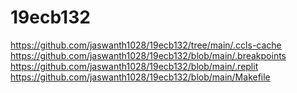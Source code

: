 # 19ecb132
https://github.com/jaswanth1028/19ecb132/tree/main/.ccls-cache
https://github.com/jaswanth1028/19ecb132/blob/main/.breakpoints
https://github.com/jaswanth1028/19ecb132/blob/main/.replit
https://github.com/jaswanth1028/19ecb132/blob/main/Makefile
